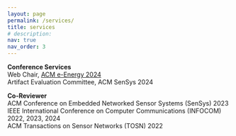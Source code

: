 ```yaml
---
layout: page
permalink: /services/
title: services
# description: 
nav: true
nav_order: 3
---
```


**Conference Services**\
Web Chair, [ACM e-Energy 2024](https://energy.acm.org/conferences/eenergy/2024/)\
Artifact Evaluation Committee, ACM SenSys 2024


**Co-Reviewer**\
ACM Conference on Embedded Networked Sensor Systems (SenSys) 2023\
IEEE International Conference on Computer Communications (INFOCOM) 2022, 2023, 2024\
ACM Transactions on Sensor Networks (TOSN) 2022





<!-- For now, this page is assumed to be a static description of your courses. You can convert it to a collection similar to `_projects/` so that you can have a dedicated page for each course.
Organize your courses by years, topics, or universities, however you like! -->

